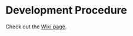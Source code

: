 # Development Procedure

Check out the [Wiki page](https://github.com/eventB-Soton/DevelopmentProcedures/wiki).
